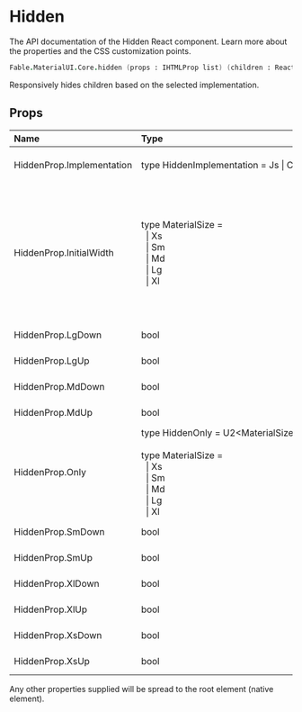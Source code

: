 # Hidden

<p class="description">The API documentation of the Hidden React component. Learn more about the properties and the CSS customization points.</p>

```fsharp
Fable.MaterialUI.Core.hidden (props : IHTMLProp list) (children : ReactElement list) : ReactElement
```

Responsively hides children based on the selected implementation.

## Props

| Name | Type | Default | Description |
|:-----|:-----|:--------|:------------|
| <span class="prop-name">HiddenProp.Implementation</span> | <span class="prop-type">type&nbsp;HiddenImplementation&nbsp;=&nbsp;Js&nbsp;&#124;&nbsp;Css<br></span> | <span class="prop-default">HiddenImplementation.Js</span> | Specify which implementation to use.  `Js` is the default, `Css` works better for server side rendering. |
| <span class="prop-name">HiddenProp.InitialWidth</span> | <span class="prop-type">type&nbsp;MaterialSize&nbsp;=<br>&nbsp;&nbsp;&#124;&nbsp;Xs<br>&nbsp;&nbsp;&#124;&nbsp;Sm<br>&nbsp;&nbsp;&#124;&nbsp;Md<br>&nbsp;&nbsp;&#124;&nbsp;Lg<br>&nbsp;&nbsp;&#124;&nbsp;Xl<br></span> |   | You can use this property when choosing the `Js` implementation with server side rendering.<br>As `window.innerWidth` is unavailable on the server, we default to rendering an empty componenent during the first mount. In some situation you might want to use an heristic to approximate the screen width of the client browser screen width.<br>For instance, you could be using the user-agent or the client-hints. https://caniuse.com/#search=client%20hint |
| <span class="prop-name">HiddenProp.LgDown</span> | <span class="prop-type">bool</span> | <span class="prop-default">false</span> | If true, screens this size and down will be hidden. |
| <span class="prop-name">HiddenProp.LgUp</span> | <span class="prop-type">bool</span> | <span class="prop-default">false</span> | If true, screens this size and up will be hidden. |
| <span class="prop-name">HiddenProp.MdDown</span> | <span class="prop-type">bool</span> | <span class="prop-default">false</span> | If true, screens this size and down will be hidden. |
| <span class="prop-name">HiddenProp.MdUp</span> | <span class="prop-type">bool</span> | <span class="prop-default">false</span> | If true, screens this size and up will be hidden. |
| <span class="prop-name">HiddenProp.Only</span> | <span class="prop-type">type&nbsp;HiddenOnly&nbsp;=&nbsp;U2&lt;MaterialSize,&nbsp;MaterialSize&nbsp;list&gt;<br><br>type&nbsp;MaterialSize&nbsp;=<br>&nbsp;&nbsp;&#124;&nbsp;Xs<br>&nbsp;&nbsp;&#124;&nbsp;Sm<br>&nbsp;&nbsp;&#124;&nbsp;Md<br>&nbsp;&nbsp;&#124;&nbsp;Lg<br>&nbsp;&nbsp;&#124;&nbsp;Xl<br></span> |   | Hide the given breakpoint(s). |
| <span class="prop-name">HiddenProp.SmDown</span> | <span class="prop-type">bool</span> | <span class="prop-default">false</span> | If true, screens this size and down will be hidden. |
| <span class="prop-name">HiddenProp.SmUp</span> | <span class="prop-type">bool</span> | <span class="prop-default">false</span> | If true, screens this size and up will be hidden. |
| <span class="prop-name">HiddenProp.XlDown</span> | <span class="prop-type">bool</span> | <span class="prop-default">false</span> | If true, screens this size and down will be hidden. |
| <span class="prop-name">HiddenProp.XlUp</span> | <span class="prop-type">bool</span> | <span class="prop-default">false</span> | If true, screens this size and up will be hidden. |
| <span class="prop-name">HiddenProp.XsDown</span> | <span class="prop-type">bool</span> | <span class="prop-default">false</span> | If true, screens this size and down will be hidden. |
| <span class="prop-name">HiddenProp.XsUp</span> | <span class="prop-type">bool</span> | <span class="prop-default">false</span> | If true, screens this size and up will be hidden. |

Any other properties supplied will be spread to the root element (native element).

<!--## Demos-->

<!--- [Hidden](/layout/hidden/)-->

